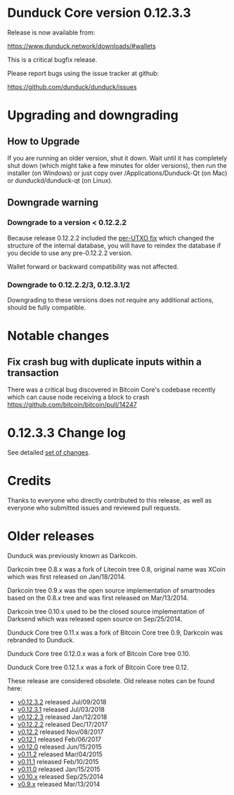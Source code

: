 Dunduck Core version 0.12.3.3
==========================

Release is now available from:

  <https://www.dunduck.network/downloads/#wallets>

This is a critical bugfix release.

Please report bugs using the issue tracker at github:

  <https://github.com/dunduck/dunduck/issues>


Upgrading and downgrading
=========================

How to Upgrade
--------------

If you are running an older version, shut it down. Wait until it has completely
shut down (which might take a few minutes for older versions), then run the
installer (on Windows) or just copy over /Applications/Dunduck-Qt (on Mac) or
dunduckd/dunduck-qt (on Linux).

Downgrade warning
-----------------

### Downgrade to a version < 0.12.2.2

Because release 0.12.2.2 included the [per-UTXO fix](release-notes/dunduck/release-notes-0.12.2.2.md#per-utxo-fix)
which changed the structure of the internal database, you will have to reindex
the database if you decide to use any pre-0.12.2.2 version.

Wallet forward or backward compatibility was not affected.

### Downgrade to 0.12.2.2/3, 0.12.3.1/2

Downgrading to these versions does not require any additional actions, should be
fully compatible.


Notable changes
===============

Fix crash bug with duplicate inputs within a transaction
--------------------------------------------------------

There was a critical bug discovered in Bitcoin Core's codebase recently which
can cause node receiving a block to crash https://github.com/bitcoin/bitcoin/pull/14247

0.12.3.3 Change log
===================

See detailed [set of changes](https://github.com/dunduck/dunduck/compare/v0.12.3.2...dunduck:v0.12.3.3).

Credits
=======

Thanks to everyone who directly contributed to this release,
as well as everyone who submitted issues and reviewed pull requests.


Older releases
==============

Dunduck was previously known as Darkcoin.

Darkcoin tree 0.8.x was a fork of Litecoin tree 0.8, original name was XCoin
which was first released on Jan/18/2014.

Darkcoin tree 0.9.x was the open source implementation of smartnodes based on
the 0.8.x tree and was first released on Mar/13/2014.

Darkcoin tree 0.10.x used to be the closed source implementation of Darksend
which was released open source on Sep/25/2014.

Dunduck Core tree 0.11.x was a fork of Bitcoin Core tree 0.9,
Darkcoin was rebranded to Dunduck.

Dunduck Core tree 0.12.0.x was a fork of Bitcoin Core tree 0.10.

Dunduck Core tree 0.12.1.x was a fork of Bitcoin Core tree 0.12.

These release are considered obsolete. Old release notes can be found here:

- [v0.12.3.2](https://github.com/dunduck/dunduck/blob/master/doc/release-notes/dunduck/release-notes-0.12.3.2.md) released Jul/09/2018
- [v0.12.3.1](https://github.com/dunduck/dunduck/blob/master/doc/release-notes/dunduck/release-notes-0.12.3.1.md) released Jul/03/2018
- [v0.12.2.3](https://github.com/dunduck/dunduck/blob/master/doc/release-notes/dunduck/release-notes-0.12.2.3.md) released Jan/12/2018
- [v0.12.2.2](https://github.com/dunduck/dunduck/blob/master/doc/release-notes/dunduck/release-notes-0.12.2.2.md) released Dec/17/2017
- [v0.12.2](https://github.com/dunduck/dunduck/blob/master/doc/release-notes/dunduck/release-notes-0.12.2.md) released Nov/08/2017
- [v0.12.1](https://github.com/dunduck/dunduck/blob/master/doc/release-notes/dunduck/release-notes-0.12.1.md) released Feb/06/2017
- [v0.12.0](https://github.com/dunduck/dunduck/blob/master/doc/release-notes/dunduck/release-notes-0.12.0.md) released Jun/15/2015
- [v0.11.2](https://github.com/dunduck/dunduck/blob/master/doc/release-notes/dunduck/release-notes-0.11.2.md) released Mar/04/2015
- [v0.11.1](https://github.com/dunduck/dunduck/blob/master/doc/release-notes/dunduck/release-notes-0.11.1.md) released Feb/10/2015
- [v0.11.0](https://github.com/dunduck/dunduck/blob/master/doc/release-notes/dunduck/release-notes-0.11.0.md) released Jan/15/2015
- [v0.10.x](https://github.com/dunduck/dunduck/blob/master/doc/release-notes/dunduck/release-notes-0.10.0.md) released Sep/25/2014
- [v0.9.x](https://github.com/dunduck/dunduck/blob/master/doc/release-notes/dunduck/release-notes-0.9.0.md) released Mar/13/2014

